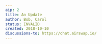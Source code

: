```yaml
---
aip: 2
title: An Update
author: Bob, Carol
status: INVALID
created: 2018-10-10
discussions-to: https://chat.airswap.io/
---
```

